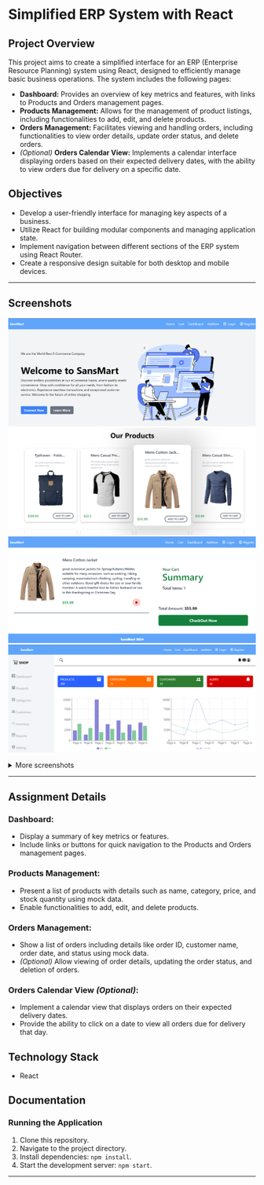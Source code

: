# Simplified ERP System with React

## Project Overview

This project aims to create a simplified interface for an ERP (Enterprise Resource Planning) system using React, designed to efficiently manage basic business operations. The system includes the following pages:
- **Dashboard:** Provides an overview of key metrics and features, with links to Products and Orders management pages.
- **Products Management:** Allows for the management of product listings, including functionalities to add, edit, and delete products.
- **Orders Management:** Facilitates viewing and handling orders, including functionalities to view order details, update order status, and delete orders.
- *(Optional)* **Orders Calendar View:** Implements a calendar interface displaying orders based on their expected delivery dates, with the ability to view orders due for delivery on a specific date.

## Objectives

- Develop a user-friendly interface for managing key aspects of a business.
- Utilize React for building modular components and managing application state.
- Implement navigation between different sections of the ERP system using React Router.
- Create a responsive design suitable for both desktop and mobile devices.

***
## Screenshots
![Screenshot 2023-07-25 210844](https://github.com/SanskarSinghRajput/SanskarSinghRajput/blob/main/ENTNT%20Assignment/Assign1.png)
![Screenshot 2023-07-25 211309](https://github.com/SanskarSinghRajput/SanskarSinghRajput/blob/main/ENTNT%20Assignment/Assign2.png)
![Screenshot 2023-07-25 211319](https://github.com/SanskarSinghRajput/SanskarSinghRajput/blob/main/ENTNT%20Assignment/Assign3.png)
![Screenshot 2023-07-25 211329](https://github.com/SanskarSinghRajput/SanskarSinghRajput/blob/main/ENTNT%20Assignment/Assign4.png)
<details>
  <summary>More screenshots</summary>
  
![Screenshot 2023-07-25 211451](https://github.com/SanskarSinghRajput/SanskarSinghRajput/blob/main/ENTNT%20Assignment/Assign5.png)
![Screenshot 2023-07-25 211461](https://github.com/SanskarSinghRajput/SanskarSinghRajput/blob/main/ENTNT%20Assignment/Assign6.png)
![image](https://github.com/SanskarSinghRajput/SanskarSinghRajput/blob/main/ENTNT%20Assignment/Assign7.png)
</details>

***

## Assignment Details

### Dashboard:
- Display a summary of key metrics or features.
- Include links or buttons for quick navigation to the Products and Orders management pages.

### Products Management:
- Present a list of products with details such as name, category, price, and stock quantity using mock data.
- Enable functionalities to add, edit, and delete products.

### Orders Management:
- Show a list of orders including details like order ID, customer name, order date, and status using mock data.
- *(Optional)* Allow viewing of order details, updating the order status, and deletion of orders.

### Orders Calendar View *(Optional)*:
- Implement a calendar view that displays orders on their expected delivery dates.
- Provide the ability to click on a date to view all orders due for delivery that day.

## Technology Stack
- React

## Documentation

### Running the Application
1. Clone this repository.
2. Navigate to the project directory.
3. Install dependencies: `npm install`.
4. Start the development server: `npm start`.

***
